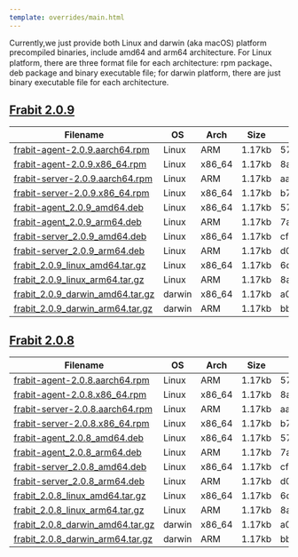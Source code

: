 ```yaml
---
template: overrides/main.html
---
```


Currently,we just provide both Linux and darwin (aka macOS) platform precompiled binaries, include amd64 and arm64 architecture. For Linux
platform, there are three format file for each architecture: rpm package、deb package and binary executable file; for darwin platform, 
there are just binary executable file for each architecture.


## [Frabit 2.0.9](https://github.com/frabits/frabit/releases/tag/v2.0.9)
| Filename | OS | Arch |Size|SHA256 CheckSum|
|------|------|------|-----|------|
| [frabit-agent-2.0.9.aarch64.rpm](https://github.com/frabits/frabit/releases/download/v2.0.9/frabit-agent-2.0.9.aarch64.rpm)| Linux | ARM | 1.17kb |57fe4c92b29dd81fb80e4d8d2905d0b836f85c8865b3fbabc84ff4cdce1540e4      |
| [frabit-agent-2.0.9.x86_64.rpm](https://github.com/frabits/frabit/releases/download/v2.0.9/frabit-agent-2.0.9.x86_64.rpm)| Linux  | x86_64  | 1.17kb   |8a22f49de9d18155eb64d6f6c9b1c5c5a21b9fc1e3c1613d13e0e396a54c21bc      |
| [frabit-server-2.0.9.aarch64.rpm](https://github.com/frabits/frabit/releases/download/v2.0.9/frabit-server-2.0.9.aarch64.rpm)| Linux   | ARM | 1.17kb  |aa73b68edeff94a717de7fdd350faaf47bbe042ed71017b28982019105f79187      |
| [frabit-server-2.0.9.x86_64.rpm](https://github.com/frabits/frabit/releases/download/v2.0.9/frabit-server-2.0.9.x86_64.rpm)| Linux     |  x86_64    | 1.17kb    |b7ecce01b60569094626f458de2fd9a5acf8d61b8bd425ef59bf6fdfd2972ac6      |
| [frabit-agent_2.0.9_amd64.deb](https://github.com/frabits/frabit/releases/download/v2.0.9/frabit-agent_2.0.9_amd64.deb)| Linux     |  x86_64    | 1.17kb    |57fe4c92b29dd81fb80e4d8d2905d0b836f85c8865b3fbabc84ff4cdce1540e4      |
| [frabit-agent_2.0.9_arm64.deb](https://github.com/frabits/frabit/releases/download/v2.0.9/frabit-agent_2.0.9_arm64.deb)| Linux     |  ARM    | 1.17kb    |7af29e40de045ba700daabcc55c71feda84160a180de6661e87d4d22692399ea      |
| [frabit-server_2.0.9_amd64.deb](https://github.com/frabits/frabit/releases/download/v2.0.9/frabit-server_2.0.9_amd64.deb)| Linux     |  x86_64    | 1.17kb    |cf36371895982f3d7bee954c933c781b9da90e7832d9d0d447311758abd529e7      |
| [frabit-server_2.0.9_arm64.deb](https://github.com/frabits/frabit/releases/download/v2.0.9/frabit-server_2.0.9_arm64.deb)| Linux     |  ARM    | 1.17kb    |d0c4ede976880f65e3245ea7f829ac5445eb7575db0e0516c3807752db5a1fbc      |
| [frabit_2.0.9_linux_amd64.tar.gz](https://github.com/frabits/frabit/releases/download/v2.0.9/frabit_2.0.9_linux_amd64.tar.gz)| Linux     |  x86_64    | 1.17kb    |6d258dacb5d3a786a6b85a029251b8ce8a3b94d2c5be1323a5373a1f8158d944      |
| [frabit_2.0.9_linux_arm64.tar.gz](https://github.com/frabits/frabit/releases/download/v2.0.9/frabit_2.0.9_linux_arm64.tar.gz)| Linux     |  ARM    | 1.17kb    |8a9cb6492f76a27ae3b8618f0c869f2cbdd0abe4c88a1a9dbf0560b80a46cbb1      |
| [frabit_2.0.9_darwin_amd64.tar.gz](https://github.com/frabits/frabit/releases/download/v2.0.9/frabit_2.0.9_darwin_amd64.tar.gz)| darwin     |  x86_64    | 1.17kb    |a0d9e6fc1ecf7d21e51cfb480479191935022ae7169157ce9c2b3aaec06c4ea1      |
| [frabit_2.0.9_darwin_arm64.tar.gz](https://github.com/frabits/frabit/releases/download/v2.0.9/frabit-agent-2.0.9.aarch64.rpm)| darwin     |  ARM    | 1.17kb    |bb74dafe15e958d6a1c264fba75d559d07081ae39b2793e11f5eaab3cd337617      |


## [Frabit 2.0.8](https://github.com/frabits/frabit/releases/tag/v2.0.8)
| Filename | OS | Arch |Size|SHA256 CheckSum|
|------|------|------|-----|------|
| [frabit-agent-2.0.8.aarch64.rpm](https://github.com/frabits/frabit/releases/download/v2.0.8/frabit-agent-2.0.8.aarch64.rpm)| Linux     |  ARM    | 1.17kb    |57fe4c92b29dd81fb80e4d8d2905d0b836f85c8865b3fbabc84ff4cdce1540e4      |
| [frabit-agent-2.0.8.x86_64.rpm](https://github.com/frabits/frabit/releases/download/v2.0.8/frabit-agent-2.0.8.x86_64.rpm)| Linux     |  x86_64    | 1.17kb    |8a22f49de9d18155eb64d6f6c9b1c5c5a21b9fc1e3c1613d13e0e396a54c21bc      |
| [frabit-server-2.0.8.aarch64.rpm](https://github.com/frabits/frabit/releases/download/v2.0.8/frabit-server-2.0.8.aarch64.rpm)| Linux     |  ARM    | 1.17kb    |aa73b68edeff94a717de7fdd350faaf47bbe042ed71017b28982019105f79187      |
| [frabit-server-2.0.8.x86_64.rpm](https://github.com/frabits/frabit/releases/download/v2.0.8/frabit-server-2.0.8.x86_64.rpm)| Linux     |  x86_64    | 1.17kb    |b7ecce01b60569094626f458de2fd9a5acf8d61b8bd425ef59bf6fdfd2972ac6      |
| [frabit-agent_2.0.8_amd64.deb](https://github.com/frabits/frabit/releases/download/v2.0.8/frabit-agent_2.0.8_amd64.deb)| Linux     |  x86_64    | 1.17kb    |57fe4c92b29dd81fb80e4d8d2905d0b836f85c8865b3fbabc84ff4cdce1540e4      |
| [frabit-agent_2.0.8_arm64.deb](https://github.com/frabits/frabit/releases/download/v2.0.8/frabit-agent_2.0.8_arm64.deb)| Linux     |  ARM    | 1.17kb    |7af29e40de045ba700daabcc55c71feda84160a180de6661e87d4d22692399ea      |
| [frabit-server_2.0.8_amd64.deb](https://github.com/frabits/frabit/releases/download/v2.0.8/frabit-server_2.0.8_amd64.deb)| Linux     |  x86_64    | 1.17kb    |cf36371895982f3d7bee954c933c781b9da90e7832d9d0d447311758abd529e7      |
| [frabit-server_2.0.8_arm64.deb](https://github.com/frabits/frabit/releases/download/v2.0.8/frabit-server_2.0.8_arm64.deb)| Linux     |  ARM    | 1.17kb    |d0c4ede976880f65e3245ea7f829ac5445eb7575db0e0516c3807752db5a1fbc      |
| [frabit_2.0.8_linux_amd64.tar.gz](https://github.com/frabits/frabit/releases/download/v2.0.8/frabit_2.0.8_linux_amd64.tar.gz)| Linux     |  x86_64    | 1.17kb    |6d258dacb5d3a786a6b85a029251b8ce8a3b94d2c5be1323a5373a1f8158d944      |
| [frabit_2.0.8_linux_arm64.tar.gz](https://github.com/frabits/frabit/releases/download/v2.0.8/frabit_2.0.8_linux_arm64.tar.gz)| Linux     |  ARM    | 1.17kb    |8a9cb6492f76a27ae3b8618f0c869f2cbdd0abe4c88a1a9dbf0560b80a46cbb1      |
| [frabit_2.0.8_darwin_amd64.tar.gz](https://github.com/frabits/frabit/releases/download/v2.0.8/frabit_2.0.8_darwin_amd64.tar.gz)| darwin     |  x86_64    | 1.17kb    |a0d9e6fc1ecf7d21e51cfb480479191935022ae7169157ce9c2b3aaec06c4ea1      |
| [frabit_2.0.8_darwin_arm64.tar.gz](https://github.com/frabits/frabit/releases/download/v2.0.8/frabit-agent-2.0.8.aarch64.rpm)| darwin     |  ARM    | 1.17kb    |bb74dafe15e958d6a1c264fba75d559d07081ae39b2793e11f5eaab3cd337617      |








